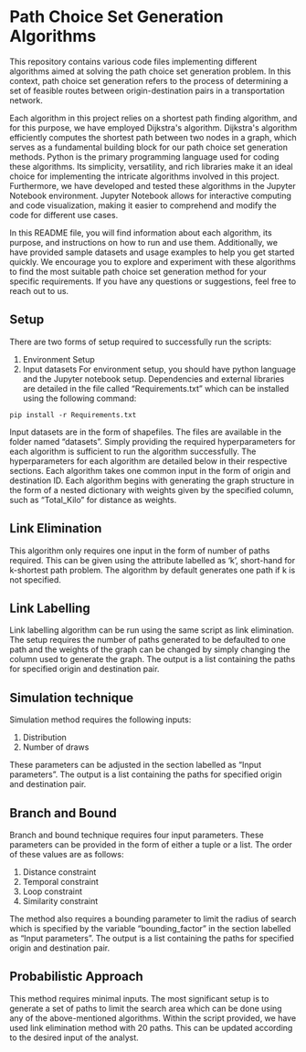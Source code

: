 # Path Choice Set Generation Algorithms
This repository contains various code files implementing different algorithms aimed at solving the path choice set generation problem. In this context, path choice set generation refers to the process of determining a set of feasible routes between origin-destination pairs in a transportation network.

Each algorithm in this project relies on a shortest path finding algorithm, and for this purpose, we have employed Dijkstra's algorithm. Dijkstra's algorithm efficiently computes the shortest path between two nodes in a graph, which serves as a fundamental building block for our path choice set generation methods. Python is the primary programming language used for coding these algorithms. Its simplicity, versatility, and rich libraries make it an ideal choice for implementing the intricate algorithms involved in this project. Furthermore, we have developed and tested these algorithms in the Jupyter Notebook environment. Jupyter Notebook allows for interactive computing and code visualization, making it easier to comprehend and modify the code for different use cases.

In this README file, you will find information about each algorithm, its purpose, and instructions on how to run and use them. Additionally, we have provided sample datasets and usage examples to help you get started quickly. We encourage you to explore and experiment with these algorithms to find the most suitable path choice set generation method for your specific requirements.
If you have any questions or suggestions, feel free to reach out to us.
## Setup
There are two forms of setup required to successfully run the scripts:
1.	Environment Setup
2.	Input datasets
For environment setup, you should have python language and the Jupyter notebook setup. Dependencies and external libraries are detailed in the file called “Requirements.txt” which can be installed using the following command:

`pip install -r Requirements.txt`

Input datasets are in the form of shapefiles. The files are available in the folder named “datasets”. Simply providing the required hyperparameters for each algorithm is sufficient to run the algorithm successfully. The hyperparameters for each algorithm are detailed below in their respective sections. Each algorithm takes one common input in the form of origin and destination ID. Each algorithm begins with generating the graph structure in the form of a nested dictionary with weights given by the specified column, such as “Total_Kilo” for distance as weights. 

## Link Elimination
This algorithm only requires one input in the form of number of paths required. This can be given using the attribute labelled as ‘k’, short-hand for k-shortest path problem. The algorithm by default generates one path if k is not specified. 

## Link Labelling
Link labelling algorithm can be run using the same script as link elimination. The setup requires the number of paths generated to be defaulted to one path and the weights of the graph can be changed by simply changing the column used to generate the graph. The output is a list containing the paths for specified origin and destination pair.

## Simulation technique

Simulation method requires the following inputs:
1.	Distribution 
2.	Number of draws

These parameters can be adjusted in the section labelled as “Input parameters”. The output is a list containing the paths for specified origin and destination pair.

## Branch and Bound 

Branch and bound technique requires four input parameters. These parameters can be provided in the form of either a tuple or a list. The order of these values are as follows:
1.	Distance constraint
2.	Temporal constraint
3.	Loop constraint
4.	Similarity constraint

The method also requires a bounding parameter to limit the radius of search which is specified by the variable “bounding_factor” in the section labelled as “Input parameters”. The output is a list containing the paths for specified origin and destination pair.

## Probabilistic Approach
This method requires minimal inputs. The most significant setup is to generate a set of paths to limit the search area which can be done using any of the above-mentioned algorithms. Within the script provided, we have used link elimination method with 20 paths. This can be updated according to the desired input of the analyst. 
